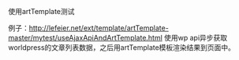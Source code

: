 使用artTemplate测试


例子：http://lefeier.net/ext/template/artTemplate-master/mytest/useAjaxApiAndArtTemplate.html
使用wp api异步获取worldpress的文章列表数据，之后用artTemplate模板渲染结果到页面中。
